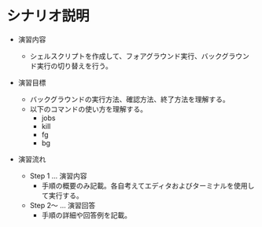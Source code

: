 # シナリオ説明
- 演習内容
  - シェルスクリプトを作成して、フォアグラウンド実行、バックグラウンド実行の切り替えを行う。

- 演習目標
  - バックグラウンドの実行方法、確認方法、終了方法を理解する。
  - 以下のコマンドの使い方を理解する。
    - jobs
    - kill
    - fg
    - bg

- 演習流れ
  - Step 1 … 演習内容
    - 手順の概要のみ記載。各自考えてエディタおよびターミナルを使用して実行する。
  - Step 2～ … 演習回答
    - 手順の詳細や回答例を記載。